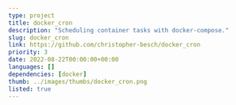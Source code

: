```yaml
---
type: project
title: docker_cron
description: "Scheduling container tasks with docker-compose."
slug: docker_cron
link: https://github.com/christopher-besch/docker_cron
priority: 3
date: 2022-08-22T00:00:00+00:00
languages: []
dependencies: [docker]
thumb: ../images/thumbs/docker_cron.png
listed: true
---
```


